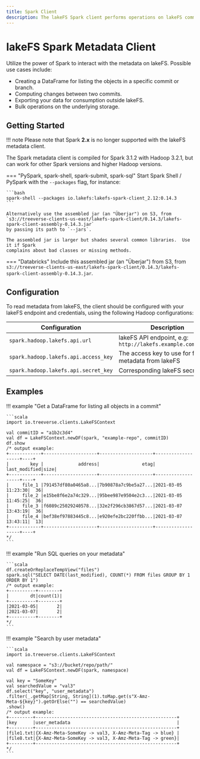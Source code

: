 ```yaml
---
title: Spark Client
description: The lakeFS Spark client performs operations on lakeFS committed metadata stored in the object store.
---
```


# lakeFS Spark Metadata Client

Utilize the power of Spark to interact with the metadata on lakeFS. Possible use cases include:

* Creating a DataFrame for listing the objects in a specific commit or branch.
* Computing changes between two commits.
* Exporting your data for consumption outside lakeFS.
* Bulk operations on the underlying storage.

## Getting Started

!!! note
    Please note that Spark **2.x** is no longer supported with the lakeFS metadata client.


The Spark metadata client is compiled for Spark 3.1.2 with Hadoop 3.2.1, but
can work for other Spark versions and higher Hadoop versions.


=== "PySpark, spark-shell, spark-submit, spark-sql"
    Start Spark Shell / PySpark with the `--packages` flag, for instance:

    ```bash
    spark-shell --packages io.lakefs:lakefs-spark-client_2.12:0.14.3
    ```

    Alternatively use the assembled jar (an "Überjar") on S3, from
    `s3://treeverse-clients-us-east/lakefs-spark-client/0.14.3/lakefs-spark-client-assembly-0.14.3.jar`
    by passing its path to `--jars`.

    The assembled jar is larger but shades several common libraries.  Use it if Spark
    complains about bad classes or missing methods.

=== "Databricks"
    Include this assembled jar (an "Überjar") from S3, from
    `s3://treeverse-clients-us-east/lakefs-spark-client/0.14.3/lakefs-spark-client-assembly-0.14.3.jar`.


## Configuration

To read metadata from lakeFS, the client should be configured with your lakeFS endpoint and credentials, using the following Hadoop configurations:

   | Configuration                        | Description                                                  |
   |--------------------------------------|--------------------------------------------------------------|
   | `spark.hadoop.lakefs.api.url`        | lakeFS API endpoint, e.g: `http://lakefs.example.com/api/v1` |
   | `spark.hadoop.lakefs.api.access_key` | The access key to use for fetching metadata from lakeFS      |
   | `spark.hadoop.lakefs.api.secret_key` | Corresponding lakeFS secret key                              |

## Examples

!!! example "Get a DataFrame for listing all objects in a commit"

    ```scala
    import io.treeverse.clients.LakeFSContext

    val commitID = "a1b2c3d4"
    val df = LakeFSContext.newDF(spark, "example-repo", commitID)
    df.show
    /* output example:
    +------------+--------------------+--------------------+-------------------+----+
    |        key |             address|                etag|      last_modified|size|
    +------------+--------------------+--------------------+-------------------+----+
    |     file_1 |791457df80a0465a8...|7b90878a7c9be5a27...|2021-03-05 11:23:30|  36|
    |     file_2 |e15be8f6e2a74c329...|95bee987e9504e2c3...|2021-03-05 11:45:25|  36|
    |     file_3 |f6089c25029240578...|32e2f296cb3867d57...|2021-03-07 13:43:19|  36|
    |     file_4 |bef38ef97883445c8...|e920efe2bc220ffbb...|2021-03-07 13:43:11|  13|
    +------------+--------------------+--------------------+-------------------+----+
    */
    ```

!!! example "Run SQL queries on your metadata"

    ```scala
    df.createOrReplaceTempView("files")
    spark.sql("SELECT DATE(last_modified), COUNT(*) FROM files GROUP BY 1 ORDER BY 1")
    /* output example:
    +----------+--------+
    |        dt|count(1)|
    +----------+--------+
    |2021-03-05|       2|
    |2021-03-07|       2|
    +----------+--------+
    */
    ```

!!! example "Search by user metadata"

    ```scala
    import io.treeverse.clients.LakeFSContext

    val namespace = "s3://bucket/repo/path/"
    val df = LakeFSContext.newDF(spark, namespace)

    val key = "SomeKey"
    val searchedValue = "val3"
    df.select("key", "user_metadata")
    .filter(_.getMap[String, String](1).toMap.get(s"X-Amz-Meta-${key}").getOrElse("") == searchedValue)
    .show()
    /* output example:
    +---------+-----------------------------------------------------+
    |key      |user_metadata                                        |
    +---------+-----------------------------------------------------+
    |file1.txt|{X-Amz-Meta-SomeKey -> val3, X-Amz-Meta-Tag -> blue} |
    |file8.txt|{X-Amz-Meta-SomeKey -> val3, X-Amz-Meta-Tag -> green}|
    +---------+-----------------------------------------------------+
    */
    ```

